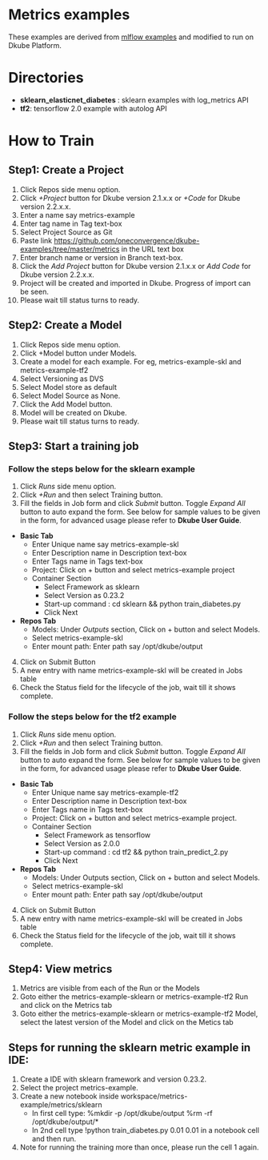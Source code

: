 # Metrics examples
These examples are derived from [mlflow examples](https://github.com/mlflow/mlflow/tree/master/examples) and modified to run on Dkube Platform.

# Directories

 - **sklearn_elasticnet_diabetes** : sklearn examples with log_metrics API
 - **tf2**: tensorflow 2.0 example with autolog API

# How to Train
## Step1: Create a Project

1. Click Repos side menu option.
2. Click *+Project* button for Dkube version 2.1.x.x or *+Code* for Dkube version 2.2.x.x.
3. Enter a name say metrics-example
4. Enter tag name in Tag text-box
5. Select Project Source as Git
6. Paste link https://github.com/oneconvergence/dkube-examples/tree/master/metrics in the URL text box
7. Enter branch name or version in Branch text-box.
8. Click the *Add Project* button for Dkube version 2.1.x.x or *Add Code* for Dkube version 2.2.x.x.
9. Project will be created and imported in Dkube. Progress of import can be seen.
10. Please wait till status turns to ready.

## Step2: Create a Model
1. Click Repos side menu option.
2. Click +Model button under Models.
3. Create a model for each example. For eg, metrics-example-skl and metrics-example-tf2
4. Select Versioning as DVS 
5. Select Model store as default
6. Select Model Source as None.
7. Click the Add Model button.
8. Model will be created on Dkube.
9. Please wait till status turns to ready.

## Step3: Start a training job
### Follow the steps below for the sklearn example
 1. Click *Runs* side menu option. 
 2. Click *+Run* and then select Training button.
 3. Fill the fields in Job form and click *Submit* button. Toggle *Expand All* button to auto expand the form. See below for sample values to be given in the form, for advanced usage please refer to **Dkube User Guide**.
- **Basic Tab**
  - Enter Unique name say metrics-example-skl
  - Enter Description name in Description text-box
  - Enter Tags name in Tags text-box
  - Project: Click on + button and select metrics-example project
  - Container Section
    - Select Framework as sklearn
    - Select Version as 0.23.2
    - Start-up command : cd sklearn && python train_diabetes.py
    - Click Next
- **Repos Tab**
    - Models: Under *Outputs* section, Click on + button and select Models.
    - Select metrics-example-skl
    - Enter mount path: Enter path say /opt/dkube/output
4. Click on Submit Button
5. A new entry with name metrics-example-skl will be created in Jobs table
6. Check the Status field for the lifecycle of the job, wait till it shows complete.

### Follow the steps below for the tf2 example
 1. Click *Runs* side menu option. 
 2. Click *+Run* and then select Training button.
 3. Fill the fields in Job form and click *Submit* button. Toggle *Expand All* button to auto expand the form. See below for sample values to be given in the form, for advanced usage please refer to **Dkube User Guide**.
- **Basic Tab**
  - Enter Unique name say metrics-example-tf2
  - Enter Description name in Description text-box
  - Enter Tags name in Tags text-box
  - Project: Click on + button and select metrics-example project.
  - Container Section
    - Select Framework as tensorflow
    - Select Version as 2.0.0
    - Start-up command : cd tf2 && python train_predict_2.py
    - Click Next
- **Repos Tab**
  - Models: Under Outputs section, Click on + button and select Models.
  - Select metrics-example-skl
  - Enter mount path: Enter path say /opt/dkube/output
4. Click on Submit Button
5. A new entry with name metrics-example-skl will be created in Jobs table
6. Check the Status field for the lifecycle of the job, wait till it shows complete.

## Step4: View metrics 
 1. Metrics are visible from each of the Run or the Models
 2. Goto either the metrics-example-sklearn or metrics-example-tf2 Run and click on the Metrics tab
 3. Goto either the metrics-example-sklearn or metrics-example-tf2 Model, select the latest version of the Model and click on the Metics tab

## Steps for running the sklearn metric example in IDE:
1. Create a IDE with sklearn framework and version 0.23.2.
2. Select the project metrics-example.
3. Create a new notebook inside workspace/metrics-example/metrics/sklearn
   - In first cell type:
     %mkdir -p /opt/dkube/output
     %rm -rf /opt/dkube/output/*
   - In 2nd cell type !python train_diabetes.py 0.01 0.01 in a notebook cell and then run.
4. Note for running the training more than once, please run the cell 1 again.
